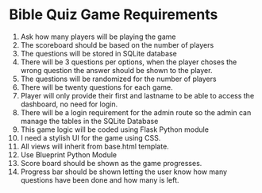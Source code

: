 # Bible Quiz Game Requirements
1. Ask how many players will be playing the game
2. The scoreboard should be based on the number of players
3. The questions will be stored in SQLite database
4. There will be 3 questions per options, when the player choses the wrong question the answer should be shown to the player.
5. The questions will be randomized for the number of players
6. There will be twenty questions for each game.
7. Player will only provide their first and lastname to be able to access the dashboard, no need for login.
8. There will be a login requirement for the admin route so the admin can manage the tables in the SQLite Database
9. This game logic will be coded using Flask Python module
10. I need a stylish UI for the game using CSS.
11. All views will inherit from base.html template.
12. Use Blueprint Python Module
13. Score board should be shown as the game progresses.
14. Progress bar should be shown letting the user know how many questions have been done and how many is left. 
